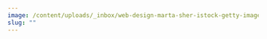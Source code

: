 ```yaml
---
image: /content/uploads/_inbox/web-design-marta-sher-istock-getty-images-1430981437.jpg
slug: ""
---
```

